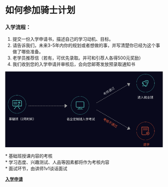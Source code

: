 # 如何参加骑士计划

### 入学流程：

1. 提交一份入学申请书，描述自己的学习动机、目标。
2. 请告诉我们，未来3-5年内你的规划或者想做的事，并写清楚你已经为这个事做了哪些准备。
3. 老学员推荐信（若有，可优先录取。并可和引荐人各得500元奖励）
4. 我们收到您的入学申请并审核后，会向您邮寄发放预录取通知书

![](../static/01.png)

\* 基础班授课内容的考核  
\* 学习态度、兴趣测试、人品等因素都将作为考核内容  
\* 面试环节，由讲师1v1谈话面试  


**[入学申请](http://luffcity.mikecrm.com/V4uJVH8)**


